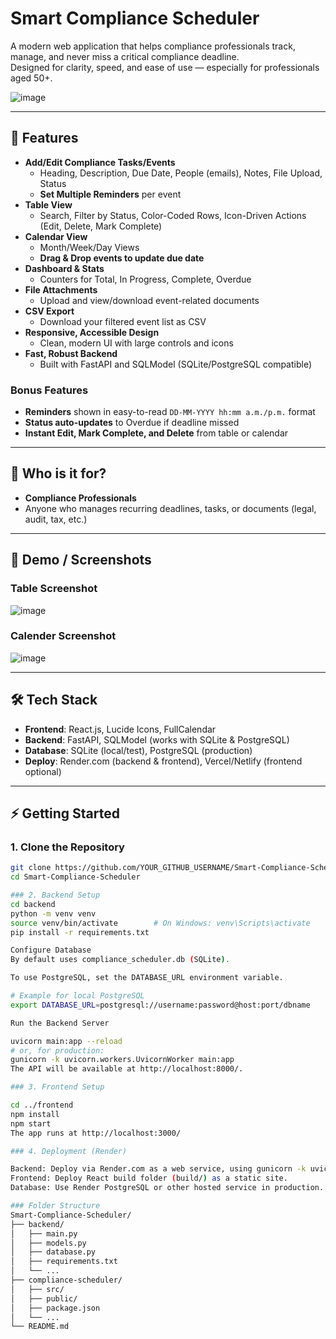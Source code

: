# Smart Compliance Scheduler

A modern web application that helps compliance professionals track, manage, and never miss a critical compliance deadline.  
Designed for clarity, speed, and ease of use — especially for professionals aged 50+.


![image](https://github.com/user-attachments/assets/138ebd70-ed10-4e91-9dc0-f42627e6b03a)


---

## 🚀 Features

- **Add/Edit Compliance Tasks/Events**
  - Heading, Description, Due Date, People (emails), Notes, File Upload, Status
  - **Set Multiple Reminders** per event
- **Table View**
  - Search, Filter by Status, Color-Coded Rows, Icon-Driven Actions (Edit, Delete, Mark Complete)
- **Calendar View**
  - Month/Week/Day Views  
  - **Drag & Drop events to update due date**
- **Dashboard & Stats**
  - Counters for Total, In Progress, Complete, Overdue
- **File Attachments**
  - Upload and view/download event-related documents
- **CSV Export**
  - Download your filtered event list as CSV
- **Responsive, Accessible Design**
  - Clean, modern UI with large controls and icons
- **Fast, Robust Backend**
  - Built with FastAPI and SQLModel (SQLite/PostgreSQL compatible)

### **Bonus Features**

- **Reminders** shown in easy-to-read `DD-MM-YYYY hh:mm a.m./p.m.` format
- **Status auto-updates** to Overdue if deadline missed
- **Instant Edit, Mark Complete, and Delete** from table or calendar

---

## 🎯 Who is it for?

- **Compliance Professionals**
- Anyone who manages recurring deadlines, tasks, or documents (legal, audit, tax, etc.)

---

## 📸 Demo / Screenshots

### Table Screenshot
![image](https://github.com/user-attachments/assets/b9238131-1dbf-4183-bf63-409270412822)

### Calender Screenshot
![image](https://github.com/user-attachments/assets/ad032a56-4757-4914-adc4-f0c9b07d9d26)


---

## 🛠️ Tech Stack

- **Frontend**: React.js, Lucide Icons, FullCalendar
- **Backend**: FastAPI, SQLModel (works with SQLite & PostgreSQL)
- **Database**: SQLite (local/test), PostgreSQL (production)
- **Deploy**: Render.com (backend & frontend), Vercel/Netlify (frontend optional)

---

## ⚡ Getting Started

### 1. Clone the Repository

```sh
git clone https://github.com/YOUR_GITHUB_USERNAME/Smart-Compliance-Scheduler.git
cd Smart-Compliance-Scheduler

### 2. Backend Setup
cd backend
python -m venv venv
source venv/bin/activate        # On Windows: venv\Scripts\activate
pip install -r requirements.txt

Configure Database
By default uses compliance_scheduler.db (SQLite).

To use PostgreSQL, set the DATABASE_URL environment variable.

# Example for local PostgreSQL
export DATABASE_URL=postgresql://username:password@host:port/dbname

Run the Backend Server

uvicorn main:app --reload
# or, for production:
gunicorn -k uvicorn.workers.UvicornWorker main:app
The API will be available at http://localhost:8000/.

### 3. Frontend Setup

cd ../frontend
npm install
npm start
The app runs at http://localhost:3000/

### 4. Deployment (Render)

Backend: Deploy via Render.com as a web service, using gunicorn -k uvicorn.workers.UvicornWorker main:app as start command.
Frontend: Deploy React build folder (build/) as a static site.
Database: Use Render PostgreSQL or other hosted service in production.

### Folder Structure
Smart-Compliance-Scheduler/
├── backend/
│   ├── main.py
│   ├── models.py
│   ├── database.py
│   ├── requirements.txt
│   └── ...
├── compliance-scheduler/
│   ├── src/
│   ├── public/
│   ├── package.json
│   └── ...
└── README.md




